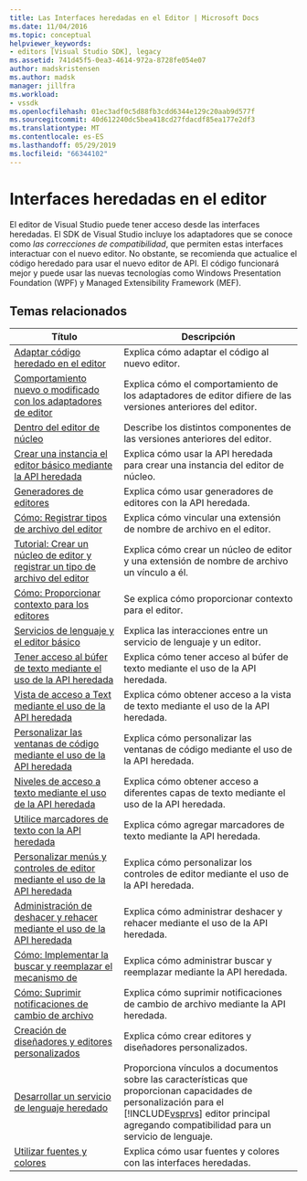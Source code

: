 ```yaml
---
title: Las Interfaces heredadas en el Editor | Microsoft Docs
ms.date: 11/04/2016
ms.topic: conceptual
helpviewer_keywords:
- editors [Visual Studio SDK], legacy
ms.assetid: 741d45f5-0ea3-4614-972a-8728fe054e07
author: madskristensen
ms.author: madsk
manager: jillfra
ms.workload:
- vssdk
ms.openlocfilehash: 01ec3adf0c5d88fb3cdd6344e129c20aab9d577f
ms.sourcegitcommit: 40d612240dc5bea418cd27fdacdf85ea177e2df3
ms.translationtype: MT
ms.contentlocale: es-ES
ms.lasthandoff: 05/29/2019
ms.locfileid: "66344102"
---
```

# <a name="legacy-interfaces-in-the-editor"></a>Interfaces heredadas en el editor
El editor de Visual Studio puede tener acceso desde las interfaces heredadas. El SDK de Visual Studio incluye los adaptadores que se conoce como *las correcciones de compatibilidad*, que permiten estas interfaces interactuar con el nuevo editor. No obstante, se recomienda que actualice el código heredado para usar el nuevo editor de API. El código funcionará mejor y puede usar las nuevas tecnologías como Windows Presentation Foundation (WPF) y Managed Extensibility Framework (MEF).

## <a name="related-topics"></a>Temas relacionados

| Título | Descripción |
| - | - |
| [Adaptar código heredado en el editor](../extensibility/adapting-legacy-code-to-the-editor.md) | Explica cómo adaptar el código al nuevo editor. |
| [Comportamiento nuevo o modificado con los adaptadores de editor](../extensibility/new-or-changed-behavior-with-editor-adapters.md) | Explica cómo el comportamiento de los adaptadores de editor difiere de las versiones anteriores del editor. |
| [Dentro del editor de núcleo](../extensibility/inside-the-core-editor.md) | Describe los distintos componentes de las versiones anteriores del editor. |
| [Crear una instancia el editor básico mediante la API heredada](../extensibility/instantiating-the-core-editor-by-using-the-legacy-api.md) | Explica cómo usar la API heredada para crear una instancia del editor de núcleo. |
| [Generadores de editores](../extensibility/editor-factories.md) | Explica cómo usar generadores de editores con la API heredada. |
| [Cómo: Registrar tipos de archivo del editor](../extensibility/how-to-register-editor-file-types.md) | Explica cómo vincular una extensión de nombre de archivo en el editor. |
| [Tutorial: Crear un núcleo de editor y registrar un tipo de archivo del editor](../extensibility/walkthrough-creating-a-core-editor-and-registering-an-editor-file-type.md) | Explica cómo crear un núcleo de editor y una extensión de nombre de archivo un vínculo a él. |
| [Cómo: Proporcionar contexto para los editores](../extensibility/how-to-provide-context-for-editors.md) | Se explica cómo proporcionar contexto para el editor. |
| [Servicios de lenguaje y el editor básico](../extensibility/language-services-and-the-core-editor.md) | Explica las interacciones entre un servicio de lenguaje y un editor. |
| [Tener acceso al búfer de texto mediante el uso de la API heredada](../extensibility/accessing-the-text-buffer-by-using-the-legacy-api.md) | Explica cómo tener acceso al búfer de texto mediante el uso de la API heredada. |
| [Vista de acceso a Text mediante el uso de la API heredada](../extensibility/accessing-thetext-view-by-using-the-legacy-api.md) | Explica cómo obtener acceso a la vista de texto mediante el uso de la API heredada. |
| [Personalizar las ventanas de código mediante el uso de la API heredada](../extensibility/customizing-code-windows-by-using-the-legacy-api.md) | Explica cómo personalizar las ventanas de código mediante el uso de la API heredada. |
| [Niveles de acceso a texto mediante el uso de la API heredada](../extensibility/accessing-text-layers-by-using-the-legacy-api.md) | Explica cómo obtener acceso a diferentes capas de texto mediante el uso de la API heredada. |
| [Utilice marcadores de texto con la API heredada](../extensibility/using-text-markers-with-the-legacy-api.md) | Explica cómo agregar marcadores de texto mediante la API heredada. |
| [Personalizar menús y controles de editor mediante el uso de la API heredada](../extensibility/customizing-editor-controls-and-menus-by-using-the-legacy-api.md) | Explica cómo personalizar los controles de editor mediante el uso de la API heredada. |
| [Administración de deshacer y rehacer mediante el uso de la API heredada](../extensibility/managing-undo-and-redo-by-using-the-legacy-api.md) | Explica cómo administrar deshacer y rehacer mediante el uso de la API heredada. |
| [Cómo: Implementar la buscar y reemplazar el mecanismo de](../extensibility/how-to-implement-the-find-and-replace-mechanism.md) | Explica cómo administrar buscar y reemplazar mediante la API heredada. |
| [Cómo: Suprimir notificaciones de cambio de archivo](../extensibility/how-to-suppress-file-change-notifications.md) | Explica cómo suprimir notificaciones de cambio de archivo mediante la API heredada. |
| [Creación de diseñadores y editores personalizados](../extensibility/creating-custom-editors-and-designers.md) | Explica cómo crear editores y diseñadores personalizados. |
| [Desarrollar un servicio de lenguaje heredado](../extensibility/internals/developing-a-legacy-language-service.md) | Proporciona vínculos a documentos sobre las características que proporcionan capacidades de personalización para el [!INCLUDE[vsprvs](../code-quality/includes/vsprvs_md.md)] editor principal agregando compatibilidad para un servicio de lenguaje. |
| [Utilizar fuentes y colores](../extensibility/using-fonts-and-colors.md) | Explica cómo usar fuentes y colores con las interfaces heredadas. |
